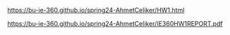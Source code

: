 https://bu-ie-360.github.io/spring24-AhmetCeliker/HW1.html

https://bu-ie-360.github.io/spring24-AhmetCeliker/IE360HW1REPORT.pdf

